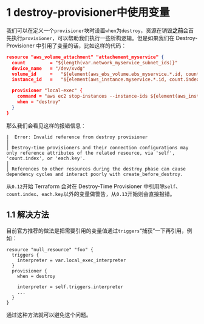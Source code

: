 

# 1 destroy-provisioner中使用变量

我们可以在定义一个`provisioner`块时设置`when`为`destroy`，资源在销毁**之前**会首先执行`provisioner`，可以帮助我们执行一些析构逻辑。但是如果我们在 Destroy-Provisioner 中引用了变量的话，比如这样的代码：

```json
resource "aws_volume_attachment" "attachement_myservice" {
  count         = "${length(var.network_myservice_subnet_ids)}"
  device_name   = "/dev/xvdg"
  volume_id     =   "${element(aws_ebs_volume.ebs_myservice.*.id, count.index)}"
  instance_id   =   "${element(aws_instance.myservice.*.id, count.index)}"

  provisioner "local-exec" {
    command = "aws ec2 stop-instances --instance-ids ${element(aws_instance.myservice.*.id, count.index)} --region ${var.region} && sleep 30"
    when = "destroy"
  }
}
```

那么我们会看见这样的报错信息：

```
|  Error: Invalid reference from destroy provisioner
│ 
│ Destroy-time provisioners and their connection configurations may only reference attributes of the related resource, via 'self', 'count.index', or 'each.key'.
│ 
│ References to other resources during the destroy phase can cause dependency cycles and interact poorly with create_before_destroy.
```

从`0.12`开始 Terraform 会对在 Destroy-Time Provisioner 中引用除`self`、`count.index`、`each.key`以外的变量做警告，从`0.13`开始则会直接报错。

## 1.1 解决方法

目前官方推荐的做法是把需要引用的变量值通过`triggers`“捕获”一下再引用，例如：

```
resource "null_resource" "foo" {
  triggers {
    interpreter = var.local_exec_interpreter
  }
  provisioner {
    when = destroy

    interpreter = self.triggers.interpreter
    ...
  }
}
```

通过这种方法就可以避免这个问题。


